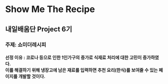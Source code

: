 # Show Me The Recipe

## 내일배움단 Project 6기

### 주제: 쇼미더레시피

#### 선정 이유 : 코로나 등으로 인한 1인가구의 증가로 식재료 처리에 대한 고민이 증가하였다.<br>이를 해결하기 위해 냉장고에 남은 재료를 입력하면 추천 요리(한식)를 보여줄 수 있는 페이지를 개발할 것이다.

